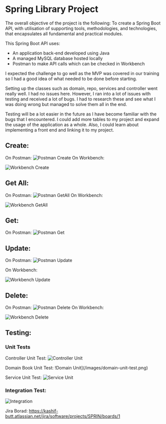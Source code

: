 # Spring Library Project

The overall objective of the project is the following:
To create a Spring Boot API, with utilisation of supporting tools, methodologies, and technologies, that encapsulates all fundamental and practical modules.

This Spring Boot API uses:
* An application back-end developed using Java
* A managed MySQL database hosted locally
* Postman to make API calls which can be checked in Workbench


I expected the challenge to go well as the MVP was covered in our training so I had a good idea of what needed to be done before starting.

Setting up the classes such as domain, repo, services and controller went really well. I had no issues here. However, I ran into a lot of issues with testing and received a lot of bugs. I had to research these and see what I was doing wrong but managed to solve them all in the end.

Testing will be a lot easier in the future as I have become familiar with the bugs that I encountered. I could add more tables to my project and expand the usage of the application as a whole. Also, I could learn about implementing a front end and linking it to my project.

## Create:
On Postman:
![Postman Create](/images/postman-create.png)
On Workbench:

![Workbench Create](/images/workbench-create.png)

## Get All:
On Postman:
![Postman GetAll](/images/postman-getall.png)
On Workbench:

![Workbench GetAll](/images/workbench-getall.png)

## Get:
On Postman:
![Postman Get](/images/postman-get.png)

## Update:
On Postman:
![Postman Update](/images/postman-update.png)

On Workbench:

![Workbench Update](/images/workbench-update.png)

## Delete:
On Postman:
![Postman Delete](/images/postman-delete.png)
On Workbench:

![Workbench Delete](/images/workbench-delete.png)

## Testing:

### Unit Tests
Controller Unit Test:
![Controller Unit](/images/controller-unit-test.png)

Domain Book Unit Test:
!Domain Unit](/images/domain-unit-test.png)

Service Unit Test:
![Service Unit](/images/service-unit-test.png)

### Integration Test:
![Integration](/images/integration-test.png)


Jira Borad: https://kashif-butt.atlassian.net/jira/software/projects/SPRIN/boards/1

